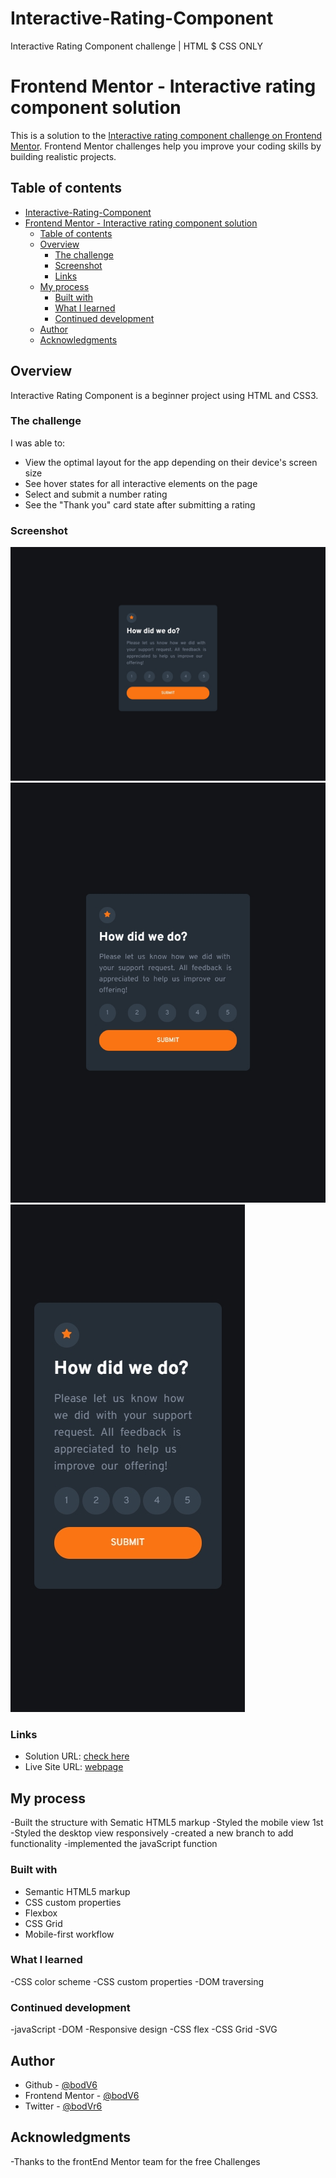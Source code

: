 # Interactive-Rating-Component
Interactive Rating Component challenge | HTML $ CSS ONLY

# Frontend Mentor - Interactive rating component solution

This is a solution to the [Interactive rating component challenge on Frontend Mentor](https://www.frontendmentor.io/challenges/interactive-rating-component-koxpeBUmI). Frontend Mentor challenges help you improve your coding skills by building realistic projects. 

## Table of contents

- [Interactive-Rating-Component](#interactive-rating-component)
- [Frontend Mentor - Interactive rating component solution](#frontend-mentor---interactive-rating-component-solution)
  - [Table of contents](#table-of-contents)
  - [Overview](#overview)
    - [The challenge](#the-challenge)
    - [Screenshot](#screenshot)
    - [Links](#links)
  - [My process](#my-process)
    - [Built with](#built-with)
    - [What I learned](#what-i-learned)
    - [Continued development](#continued-development)
  - [Author](#author)
  - [Acknowledgments](#acknowledgments)



## Overview

Interactive Rating Component is a beginner project using HTML and CSS3.

### The challenge

I was able to:

- View the optimal layout for the app depending on their device's screen size
- See hover states for all interactive elements on the page
- Select and submit a number rating
- See the "Thank you" card state after submitting a rating

### Screenshot

![](./images/127%20-%20Generic%20Laptop%20-%202023-8-2%20at%209.18.16%20PM.jpg)
![](./images/127%20-%20iPad%20-%202023-8-2%20at%209.18.14%20PM.jpg)
![](./images/127%20-%20iPhone%20X%20-%202023-8-2%20at%209.18.06%20PM.jpg)



### Links

- Solution URL: [check here](hhttps://www.frontendmentor.io/solutions/interactive-rating-component-challenge-html-css-only-zxDtWRlP0J)
- Live Site URL: [webpage](https://bodv6.github.io/Interactive-Rating-Component/#)

## My process

-Built the structure with Sematic HTML5 markup
-Styled the mobile view 1st
-Styled the desktop view responsively
-created a new branch to add functionality
-implemented the javaScript function


### Built with

- Semantic HTML5 markup
- CSS custom properties
- Flexbox
- CSS Grid
- Mobile-first workflow


### What I learned

-CSS color scheme
-CSS custom properties
-DOM traversing


### Continued development

-javaScript
-DOM
-Responsive design
-CSS flex
-CSS Grid
-SVG


## Author

- Github - [@bodV6](https://github.com/bodV6)
- Frontend Mentor - [@bodV6](https://www.frontendmentor.io/profile/bodV6)
- Twitter - [@bodVr6](https://www.twitter.com/bodVr6)


## Acknowledgments

-Thanks to the frontEnd Mentor team for the free Challenges
